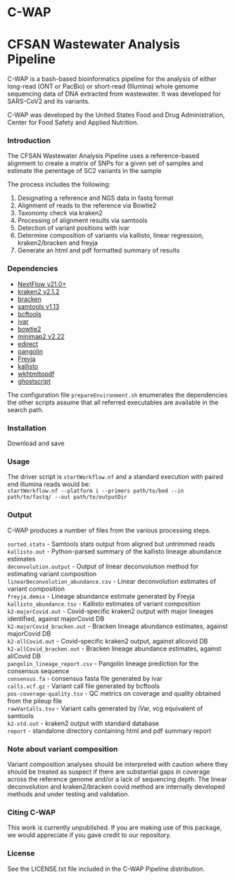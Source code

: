 # C-WAP
# CFSAN Wastewater Analysis Pipeline

C-WAP is a bash-based bioinformatics pipeline for the analysis of either long-read (ONT or PacBio) or short-read (Illumina) whole genome sequencing
data of DNA extracted from wastewater. It was developed for SARS-CoV2 and its variants.

C-WAP was developed by the United States Food and Drug Administration, Center for Food Safety and Applied Nutrition.


### Introduction

The CFSAN Wastewater Analysis Pipeline uses a reference-based alignment to create a matrix of
SNPs for a given set of samples and estimate the perentage of SC2 variants in the sample 

The process includes the following:
1. Designating a reference and NGS data in fastq format
2. Alignment of reads to the reference via Bowtie2
3. Taxonomy check via kraken2
4. Processing of alignment results via samtools
5. Detection of variant positions with ivar
6. Determine composition of variants via kallisto, linear regression, kraken2/bracken and freyja
7. Generate an html and pdf formatted summary of results

### Dependencies

* [NextFlow v21.0+](https://www.nextflow.io/docs/latest/index.html)
* [kraken2 v2.1.2 ](https://github.com/DerrickWood/kraken2)
* [bracken](https://github.com/jenniferlu717/Bracken)
* [samtools v1.13 ](https://github.com/samtools/)
* [bcftools](https://github.com/samtools/bcftools)
* [ivar](https://github.com/andersen-lab/ivar)
* [bowtie2](http://bowtie-bio.sourceforge.net/bowtie2/manual.shtml)
* [minimap2 v2.22](https://github.com/lh3/minimap2)
* [edirect](https://www.ncbi.nlm.nih.gov/books/NBK179288/)
* [pangolin](https://github.com/cov-lineages/pangolin)
* [Freyja](https://github.com/andersen-lab/Freyja)
* [kallisto](https://github.com/pachterlab/kallisto)
* [wkhtmltopdf](https://github.com/wkhtmltopdf)
* [ghostscript](https://www.ghostscript.com)

The configuration file `prepareEnvironment.sh` enumerates the 
dependencies the other scripts assume that all referred
executables are available in the search path. 

### Installation

Download and save

### Usage 

The driver script is `startWorkflow.nf` and a standard execution with paired end illumina reads would be:  
`startWorkflow.nf --platform i --primers path/to/bed --in path/to/fastq/ --out path/to/outputDir`


### Output

C-WAP produces a number of files from the various processing steps.  

`sorted.stats` - Samtools stats output from aligned but untrimmed reads  
`kallisto.out` - Python-parsed summary of the kallisto lineage abundance estimates  
`deconvolution.output` - Output of linear deconvolution method for estimating variant composition  
`linearDeconvolution_abundance.csv` - Linear deconvolution estimates of variant composition  
`freyja.demix` - Lineage abundance estimate generated by Freyja  
`kallisto_abundance.tsv` - Kallisto estimates of variant composition  
`k2-majorCovid.out` - Covid-specific kraken2 output with major lineages identified, against majorCovid DB  
`k2-majorCovid_bracken.out` - Bracken lineage abundance estimates, against majorCovid DB  
`k2-allCovid.out` - Covid-specific kraken2 output, against allcovid DB  
`k2-allCovid_bracken.out` - Bracken lineage abundance estimates, against allCovid DB  
`pangolin_lineage_report.csv` - Pangolin lineage prediction for the consensus sequence  
`consensus.fa` - consensus fasta file generated by ivar  
`calls.vcf.gz` - Variant call file generated by bcftools  
`pos-coverage-quality.tsv` - QC metrics on coverage and quality obtained from the pileup file  
`rawVarCalls.tsv` - Variant calls generated by iVar, vcg equivalent of samtools  
`k2-std.out` - kraken2 output with standard database  
`report` - standalone directory containing html and pdf summary report  

### Note about variant composition

Variant composition analyses should be interpreted with caution where they should be treated as suspect if there are substantial gaps in coverage across the reference genome and/or a lack of sequencing depth.  The linear deconvolution and kraken2/bracken covid method are internally developed methods and under testing and validation.  

### Citing C-WAP
This work is currently unpublished. If you are making use of this package, 
we would appreciate if you gave credit to our repository. 

### License

See the LICENSE.txt file included in the C-WAP Pipeline distribution.

